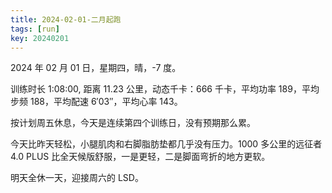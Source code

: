 ```yaml
---
title: 2024-02-01-二月起跑
tags: [run]
key: 20240201
---
```


2024 年 02 月 01 日，星期四，晴，-7 度。

训练时长 1:08:00, 距离 11.23 公里，动态千卡：666 千卡，平均功率 189，平均步频 188，平均配速 6&prime;03&prime;&prime;，平均心率 143。

按计划周五休息，今天是连续第四个训练日，没有预期那么累。

<!--more-->

今天比昨天轻松，小腿肌肉和右脚脂肪垫都几乎没有压力。1000 多公里的远征者 4.0 PLUS 比全天候版舒服，一是更轻，二是脚面弯折的地方更软。

明天全休一天，迎接周六的 LSD。

<div class="strava-embed-placeholder" data-embed-type="activity" data-embed-id="10670663675" data-style="standard"></div><script src="https://strava-embeds.com/embed.js"></script>
